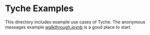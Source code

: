# Tyche Examples

This directory includes example use cases of Tyche. The anonymous
messages example [walkthrough.ipynb](anonymous_messages/walkthrough.ipynb)
is a good place to start.
